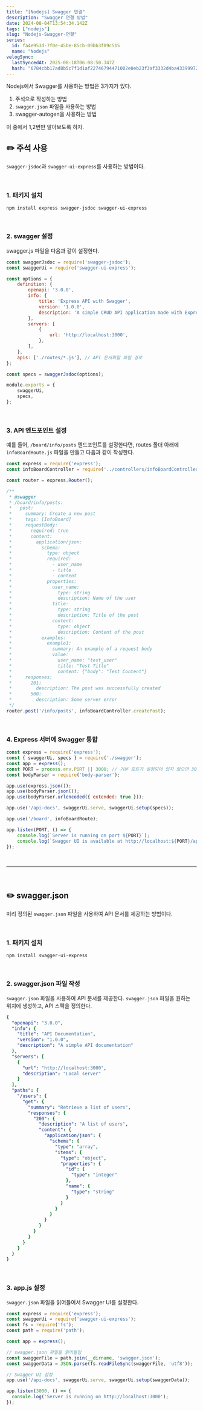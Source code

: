 ```yaml
---
title: "[Nodejs] Swagger 연결"
description: "Swagger 연결 방법"
date: 2024-08-04T13:54:34.142Z
tags: ["nodejs"]
slug: "Nodejs-Swagger-연결"
series:
  id: fa4e953d-7f0e-45be-85cb-09bb3f09c5b5
  name: "Nodejs"
velogSync:
  lastSyncedAt: 2025-08-18T06:08:50.347Z
  hash: "6784cbb17ad8b5c7f1d1af22746794471002e0eb23f3af3332d4ba4339997257"
---
```


Nodejs에서 Swagger를 사용하는 방법은 3가지가 있다.

1. 주석으로 작성하는 방법
2. ```swagger.json``` 파일을 사용하는 방법
3. swagger-autogen을 사용하는 방법

이 중에서 1,2번만 알아보도록 하자.

## ✏️ 주석 사용
```swagger-jsdoc```과 ```swagger-ui-express```를 사용하는 방법이다.

<br>

### 1. 패키지 설치
```
npm install express swagger-jsdoc swagger-ui-express
```

<br>

### 2. swagger 설정
swagger.js 파일을 다음과 같이 설정한다.
```javascript
const swaggerJsdoc = require('swagger-jsdoc');
const swaggerUi = require('swagger-ui-express');

const options = {
    definition: {
        openapi: '3.0.0',
        info: {
            title: 'Express API with Swagger',
            version: '1.0.0',
            description: 'A simple CRUD API application made with Express and documented with Swagger',
        },
        servers: [
            {
                url: 'http://localhost:3000',
            },
        ],
    },
    apis: ['./routes/*.js'], // API 문서화할 파일 경로
};

const specs = swaggerJsdoc(options);

module.exports = {
    swaggerUi,
    specs,
};
```

<br>

### 3. API 엔드포인트 설정
예를 들어, ```/board/info/posts``` 엔드포인트를 설정한다면, routes 폴더 아래에 ```infoBoardRoute.js``` 파일을 만들고 다음과 같이 작성한다.
```javascript
const express = require('express');
const infoBoardController = require('../controllers/infoBoardController');

const router = express.Router();

/**
 * @swagger
 * /board/info/posts:
 *   post:
 *     summary: Create a new post
 *     tags: [InfoBoard]
 *     requestBody:
 *       required: true
 *       content:
 *         application/json:
 *           schema:
 *             type: object
 *             required:
 *               - user_name
 *               - title
 *               - content
 *             properties:
 *               user_name:
 *                 type: string
 *                 description: Name of the user
 *               title:
 *                 type: string
 *                 description: Title of the post
 *               content:
 *                 type: object
 *                 description: Content of the post
 *           examples:
 *             example1:
 *               summary: An example of a request body
 *               value:
 *                 user_name: "test_user"
 *                 title: "Test Title"
 *                 content: {"body": "Test Content"}
 *     responses:
 *       201:
 *         description: The post was successfully created
 *       500:
 *         description: Some server error
 */
router.post('/info/posts', infoBoardController.createPost);
```

<br>

### 4. Express 서버에 Swagger 통합
```javascript
const express = require('express');
const { swaggerUi, specs } = require('./swagger');
const app = express();
const PORT = process.env.PORT || 3000; // 기본 포트가 설정되어 있지 않으면 3000번 포트로 설정
const bodyParser = require('body-parser');

app.use(express.json());
app.use(bodyParser.json());
app.use(bodyParser.urlencoded({ extended: true }));

app.use('/api-docs', swaggerUi.serve, swaggerUi.setup(specs));

app.use('/board', infoBoardRoute);

app.listen(PORT, () => {
    console.log(`Server is running on port ${PORT}`);
    console.log(`Swagger UI is available at http://localhost:${PORT}/api-docs`);
});
```

<br>

---

<br>

## ✏️ swagger.json
미리 정의된 ```swagger.json``` 파일을 사용하여 API 문서를 제공하는 방법이다.

<br>

### 1. 패키지 설치
```shell
npm install swagger-ui-express
```

<br>

### 2. swagger.json 파일 작성
```swagger.json``` 파일을 사용하여 API 문서를 제공한다.
```swagger.json``` 파일을 원하는 위치에 생성하고, API 스펙을 정의한다.

```yml
{
  "openapi": "3.0.0",
  "info": {
    "title": "API Documentation",
    "version": "1.0.0",
    "description": "A simple API documentation"
  },
  "servers": [
    {
      "url": "http://localhost:3000",
      "description": "Local server"
    }
  ],
  "paths": {
    "/users": {
      "get": {
        "summary": "Retrieve a list of users",
        "responses": {
          "200": {
            "description": "A list of users",
            "content": {
              "application/json": {
                "schema": {
                  "type": "array",
                  "items": {
                    "type": "object",
                    "properties": {
                      "id": {
                        "type": "integer"
                      },
                      "name": {
                        "type": "string"
                      }
                    }
                  }
                }
              }
            }
          }
        }
      }
    }
  }
}
```

<br>

### 3. app.js 설정
```swagger.json``` 파일을 읽어들여서 Swagger UI를 설정한다.

```javascript
const express = require('express');
const swaggerUi = require('swagger-ui-express');
const fs = require('fs');
const path = require('path');

const app = express();

// swagger.json 파일을 읽어들임
const swaggerFile = path.join(__dirname, 'swagger.json');
const swaggerData = JSON.parse(fs.readFileSync(swaggerFile, 'utf8'));

// Swagger UI 설정
app.use('/api-docs', swaggerUi.serve, swaggerUi.setup(swaggerData));

app.listen(3000, () => {
  console.log('Server is running on http://localhost:3000');
});

```






